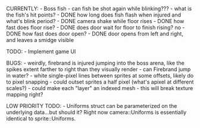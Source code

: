 CURRENTLY:
    - Boss fish
        - can fish be shot again while blinking???
        - what is the fish's hit points?
        - DONE how long does fish flash when injured and what's blink period?
        - DONE camera shake while floor rises
        - DONE how fast does floor rise?
        - DONE does door wait for floor to finish rising?
            no
        - DONE how fast does door open?
            - DONE door opens from left and right, and leaves a smidge visible


TODO:
    - Implement game UI

BUGS:
    - weirdly, firebrand is injured jumping into the boss arena, like the spikes extent farther to right than they visually render
    - can Firebrand jump in water?
    - white single-pixel lines between sprites at some offsets, likely do to pixel snapping
        - could outset sprites a half pixel (what's apixel at different scales?)
        - could make each "layer" an indexed mesh
            - this will break texture mapping right?

LOW PRIORITY TODO:
    - Uniforms struct can be parameterized on the underlying data...but should it? Right now camera::Uniforms is essentially identical to sprite::Uniforms.
